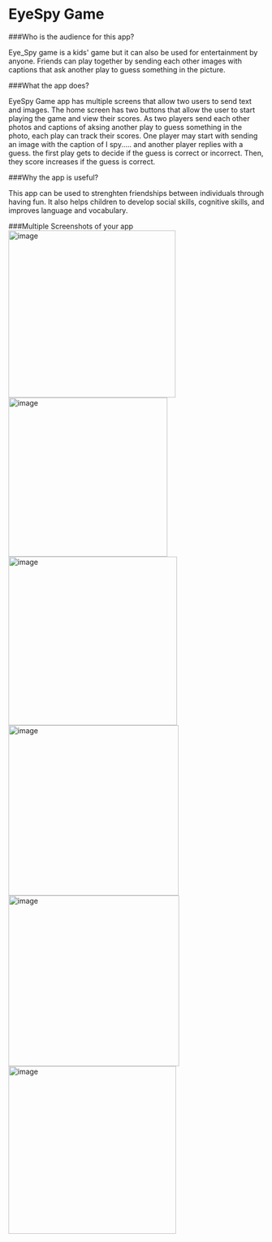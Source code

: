 # EyeSpy Game

###Who is the audience for this app?

Eye_Spy game is a kids' game but it can also be used for entertainment by anyone. Friends can play together by sending each other images with captions that ask another play to guess something in the picture. 

###What the app does?

EyeSpy Game app has multiple screens that allow two users to send text and images. The home screen has two buttons that allow the user to start playing the game and view their scores. As two players send each other photos and captions of aksing another play to guess something in the photo, each play can track their scores. One player may start with sending an image with the caption of I spy..... and another player replies with a guess. the first play gets to decide if the guess is correct or incorrect. Then, they score increases if the guess is correct. 

###Why the app is useful?

This app can be used to strenghten friendships between individuals through having fun. It also helps children to develop social skills, cognitive skills, and improves language and vocabulary. 

###Multiple Screenshots of your app
<img width="329" alt="image" src="https://user-images.githubusercontent.com/72021075/194906541-93d3811b-afc3-48c0-9a04-3a6b19b4cac8.png">
<img width="313" alt="image" src="https://user-images.githubusercontent.com/72021075/194906618-c0ab1634-9618-43b8-ba34-398e9bedc52c.png">
<img width="332" alt="image" src="https://user-images.githubusercontent.com/72021075/194906677-a780e17a-1161-45f1-80ef-e952cd7fe6bf.png">
<img width="335" alt="image" src="https://user-images.githubusercontent.com/72021075/194906754-d9d96437-3cf8-4e14-8324-6f8d86e004dc.png">
<img width="336" alt="image" src="https://user-images.githubusercontent.com/72021075/194907006-bc3421d2-2e31-423d-a0a1-1dc53eefe4a1.png">
<img width="330" alt="image" src="https://user-images.githubusercontent.com/72021075/194907100-095e3100-10af-49c7-bb83-dcbf93d89afb.png">
